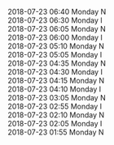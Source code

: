 2018-07-23 06:40 Monday  N  
2018-07-23 06:30 Monday  I  
2018-07-23 06:05 Monday  N  
2018-07-23 06:00 Monday  I  
2018-07-23 05:10 Monday  N  
2018-07-23 05:05 Monday  I  
2018-07-23 04:35 Monday  N  
2018-07-23 04:30 Monday  I  
2018-07-23 04:15 Monday  N  
2018-07-23 04:10 Monday  I  
2018-07-23 03:05 Monday  N  
2018-07-23 02:55 Monday  I  
2018-07-23 02:10 Monday  N  
2018-07-23 02:05 Monday  I  
2018-07-23 01:55 Monday  N  
